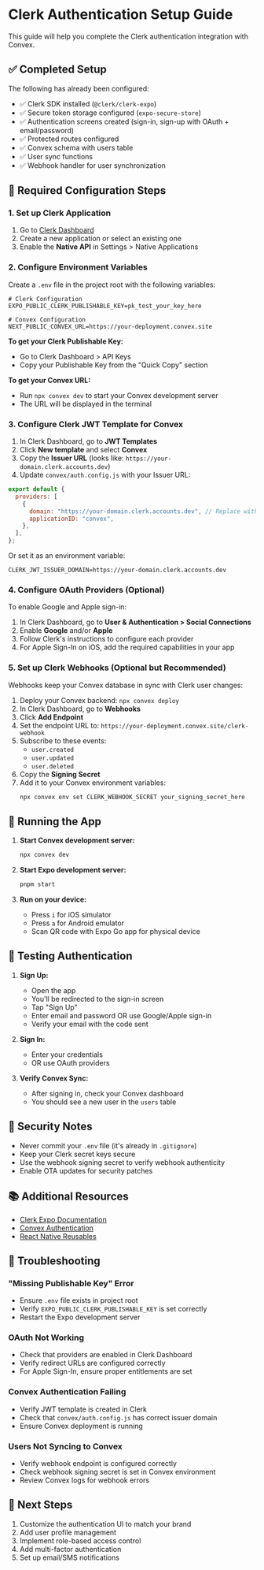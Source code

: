 # Clerk Authentication Setup Guide

This guide will help you complete the Clerk authentication integration with Convex.

## ✅ Completed Setup

The following has already been configured:

- ✅ Clerk SDK installed (`@clerk/clerk-expo`)
- ✅ Secure token storage configured (`expo-secure-store`)
- ✅ Authentication screens created (sign-in, sign-up with OAuth + email/password)
- ✅ Protected routes configured
- ✅ Convex schema with users table
- ✅ User sync functions
- ✅ Webhook handler for user synchronization

## 🔧 Required Configuration Steps

### 1. Set up Clerk Application

1. Go to [Clerk Dashboard](https://dashboard.clerk.com)
2. Create a new application or select an existing one
3. Enable the **Native API** in Settings > Native Applications

### 2. Configure Environment Variables

Create a `.env` file in the project root with the following variables:

```env
# Clerk Configuration
EXPO_PUBLIC_CLERK_PUBLISHABLE_KEY=pk_test_your_key_here

# Convex Configuration
NEXT_PUBLIC_CONVEX_URL=https://your-deployment.convex.site
```

**To get your Clerk Publishable Key:**
- Go to Clerk Dashboard > API Keys
- Copy your Publishable Key from the "Quick Copy" section

**To get your Convex URL:**
- Run `npx convex dev` to start your Convex development server
- The URL will be displayed in the terminal

### 3. Configure Clerk JWT Template for Convex

1. In Clerk Dashboard, go to **JWT Templates**
2. Click **New template** and select **Convex**
3. Copy the **Issuer URL** (looks like: `https://your-domain.clerk.accounts.dev`)
4. Update `convex/auth.config.js` with your Issuer URL:

```javascript
export default {
  providers: [
    {
      domain: "https://your-domain.clerk.accounts.dev", // Replace with your Issuer URL
      applicationID: "convex",
    },
  ],
};
```

Or set it as an environment variable:
```env
CLERK_JWT_ISSUER_DOMAIN=https://your-domain.clerk.accounts.dev
```

### 4. Configure OAuth Providers (Optional)

To enable Google and Apple sign-in:

1. In Clerk Dashboard, go to **User & Authentication > Social Connections**
2. Enable **Google** and/or **Apple**
3. Follow Clerk's instructions to configure each provider
4. For Apple Sign-In on iOS, add the required capabilities in your app

### 5. Set up Clerk Webhooks (Optional but Recommended)

Webhooks keep your Convex database in sync with Clerk user changes:

1. Deploy your Convex backend: `npx convex deploy`
2. In Clerk Dashboard, go to **Webhooks**
3. Click **Add Endpoint**
4. Set the endpoint URL to: `https://your-deployment.convex.site/clerk-webhook`
5. Subscribe to these events:
   - `user.created`
   - `user.updated`
   - `user.deleted`
6. Copy the **Signing Secret**
7. Add it to your Convex environment variables:
   ```bash
   npx convex env set CLERK_WEBHOOK_SECRET your_signing_secret_here
   ```

## 🚀 Running the App

1. **Start Convex development server:**
   ```bash
   npx convex dev
   ```

2. **Start Expo development server:**
   ```bash
   pnpm start
   ```

3. **Run on your device:**
   - Press `i` for iOS simulator
   - Press `a` for Android emulator
   - Scan QR code with Expo Go app for physical device

## 📱 Testing Authentication

1. **Sign Up:**
   - Open the app
   - You'll be redirected to the sign-in screen
   - Tap "Sign Up"
   - Enter email and password OR use Google/Apple sign-in
   - Verify your email with the code sent

2. **Sign In:**
   - Enter your credentials
   - OR use OAuth providers

3. **Verify Convex Sync:**
   - After signing in, check your Convex dashboard
   - You should see a new user in the `users` table

## 🔐 Security Notes

- Never commit your `.env` file (it's already in `.gitignore`)
- Keep your Clerk secret keys secure
- Use the webhook signing secret to verify webhook authenticity
- Enable OTA updates for security patches

## 📚 Additional Resources

- [Clerk Expo Documentation](https://clerk.com/docs/expo/getting-started/quickstart)
- [Convex Authentication](https://docs.convex.dev/auth/clerk)
- [React Native Reusables](https://reactnativereusables.com)

## 🐛 Troubleshooting

### "Missing Publishable Key" Error
- Ensure `.env` file exists in project root
- Verify `EXPO_PUBLIC_CLERK_PUBLISHABLE_KEY` is set correctly
- Restart the Expo development server

### OAuth Not Working
- Check that providers are enabled in Clerk Dashboard
- Verify redirect URLs are configured correctly
- For Apple Sign-In, ensure proper entitlements are set

### Convex Authentication Failing
- Verify JWT template is created in Clerk
- Check that `convex/auth.config.js` has correct issuer domain
- Ensure Convex deployment is running

### Users Not Syncing to Convex
- Verify webhook endpoint is configured correctly
- Check webhook signing secret is set in Convex environment
- Review Convex logs for webhook errors

## 📝 Next Steps

1. Customize the authentication UI to match your brand
2. Add user profile management
3. Implement role-based access control
4. Add multi-factor authentication
5. Set up email/SMS notifications

